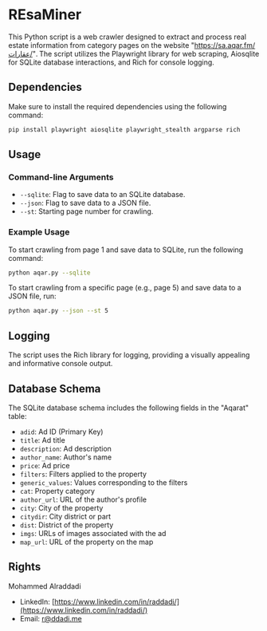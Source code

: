 # REsaMiner

This Python script is a web crawler designed to extract and process real estate information from category pages on the website "https://sa.aqar.fm/عقارات/". The script utilizes the Playwright library for web scraping, Aiosqlite for SQLite database interactions, and Rich for console logging.

## Dependencies

Make sure to install the required dependencies using the following command:
```bash
pip install playwright aiosqlite playwright_stealth argparse rich
```

## Usage

### Command-line Arguments

- `--sqlite`: Flag to save data to an SQLite database.
- `--json`: Flag to save data to a JSON file.
- `--st`: Starting page number for crawling.

### Example Usage

To start crawling from page 1 and save data to SQLite, run the following command:

```bash
python aqar.py --sqlite
```

To start crawling from a specific page (e.g., page 5) and save data to a JSON file, run:

```bash
python aqar.py --json --st 5
```

## Logging

The script uses the Rich library for logging, providing a visually appealing and informative console output.

## Database Schema

The SQLite database schema includes the following fields in the "Aqarat" table:

- `adid`: Ad ID (Primary Key)
- `title`: Ad title
- `description`: Ad description
- `author_name`: Author's name
- `price`: Ad price
- `filters`: Filters applied to the property
- `generic_values`: Values corresponding to the filters
- `cat`: Property category
- `author_url`: URL of the author's profile
- `city`: City of the property
- `citydir`: City district or part
- `dist`: District of the property
- `imgs`: URLs of images associated with the ad
- `map_url`: URL of the property on the map

## Rights

Mohammed Alraddadi
  - LinkedIn: [https://www.linkedin.com/in/raddadi/](https://www.linkedin.com/in/raddadi/)
  - Email: [r@ddadi.me](mailto:r@ddadi.me)

